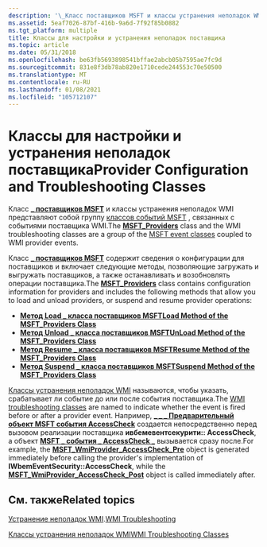 ```yaml
---
description: '\_Класс поставщиков MSFT и классы устранения неполадок WMI представляют собой группу классов событий MSFT, связанных с событиями поставщика WMI.'
ms.assetid: 5eaf7026-87bf-416b-9a6d-7f92f85b0882
ms.tgt_platform: multiple
title: Классы для настройки и устранения неполадок поставщика
ms.topic: article
ms.date: 05/31/2018
ms.openlocfilehash: be63fb5693898541bffae2abcb05b7595ae7fc9d
ms.sourcegitcommit: 831e8f3db78ab820e1710cede244553c70e50500
ms.translationtype: MT
ms.contentlocale: ru-RU
ms.lasthandoff: 01/08/2021
ms.locfileid: "105712107"
---
```

# <a name="provider-configuration-and-troubleshooting-classes"></a><span data-ttu-id="2866a-103">Классы для настройки и устранения неполадок поставщика</span><span class="sxs-lookup"><span data-stu-id="2866a-103">Provider Configuration and Troubleshooting Classes</span></span>

<span data-ttu-id="2866a-104">Класс [**\_ поставщиков MSFT**](/previous-versions/windows/desktop/wmisystemprov/msft-providers) и классы устранения неполадок WMI представляют собой группу [классов событий MSFT](msft-classes.md) , связанных с событиями поставщика WMI.</span><span class="sxs-lookup"><span data-stu-id="2866a-104">The [**MSFT\_Providers**](/previous-versions/windows/desktop/wmisystemprov/msft-providers) class and the WMI troubleshooting classes are a group of the [MSFT event classes](msft-classes.md) coupled to WMI provider events.</span></span>

<span data-ttu-id="2866a-105">Класс [**\_ поставщиков MSFT**](/previous-versions/windows/desktop/wmisystemprov/msft-providers) содержит сведения о конфигурации для поставщиков и включает следующие методы, позволяющие загружать и выгружать поставщиков, а также останавливать и возобновлять операции поставщика.</span><span class="sxs-lookup"><span data-stu-id="2866a-105">The [**MSFT\_Providers**](/previous-versions/windows/desktop/wmisystemprov/msft-providers) class contains configuration information for providers and includes the following methods that allow you to load and unload providers, or suspend and resume provider operations:</span></span>

-   [<span data-ttu-id="2866a-106">**Метод Load \_ класса поставщиков MSFT**</span><span class="sxs-lookup"><span data-stu-id="2866a-106">**Load Method of the MSFT\_Providers Class**</span></span>](/previous-versions/windows/desktop/wmisystemprov/load-method-in-class-msft-providers)
-   [<span data-ttu-id="2866a-107">**Метод Unload \_ класса поставщиков MSFT**</span><span class="sxs-lookup"><span data-stu-id="2866a-107">**UnLoad Method of the MSFT\_Providers Class**</span></span>](/previous-versions/windows/desktop/wmisystemprov/unload-method-in-class-msft-providers)
-   [<span data-ttu-id="2866a-108">**Метод Resume \_ класса поставщиков MSFT**</span><span class="sxs-lookup"><span data-stu-id="2866a-108">**Resume Method of the MSFT\_Providers Class**</span></span>](/previous-versions/windows/desktop/wmisystemprov/resume-method-in-class-msft-providers)
-   [<span data-ttu-id="2866a-109">**Метод Suspend \_ класса поставщиков MSFT**</span><span class="sxs-lookup"><span data-stu-id="2866a-109">**Suspend Method of the MSFT\_Providers Class**</span></span>](/previous-versions/windows/desktop/wmisystemprov/suspend-method-in-class-msft-providers)

<span data-ttu-id="2866a-110">[Классы устранения неполадок WMI](wmi-troubleshooting-classes.md) называются, чтобы указать, срабатывает ли событие до или после события поставщика.</span><span class="sxs-lookup"><span data-stu-id="2866a-110">The [WMI troubleshooting classes](wmi-troubleshooting-classes.md) are named to indicate whether the event is fired before or after a provider event.</span></span> <span data-ttu-id="2866a-111">Например, [**\_ \_ \_ Предварительный объект MSFT события AccessCheck**](/previous-versions/windows/desktop/wmisystemprov/msft-wmiprovider-accesscheck-pre) создается непосредственно перед вызовом реализации поставщика **ивбемевентсекурити:: AccessCheck**, а объект [**MSFT \_ события \_ AccessCheck \_**](/previous-versions/windows/desktop/wmisystemprov/msft-wmiprovider-accesscheck-post) вызывается сразу после.</span><span class="sxs-lookup"><span data-stu-id="2866a-111">For example, the [**MSFT\_WmiProvider\_AccessCheck\_Pre**](/previous-versions/windows/desktop/wmisystemprov/msft-wmiprovider-accesscheck-pre) object is generated immediately before calling the provider's implementation of **IWbemEventSecurity::AccessCheck**, while the [**MSFT\_WmiProvider\_AccessCheck\_Post**](/previous-versions/windows/desktop/wmisystemprov/msft-wmiprovider-accesscheck-post) object is called immediately after.</span></span>

## <a name="related-topics"></a><span data-ttu-id="2866a-112">См. также</span><span class="sxs-lookup"><span data-stu-id="2866a-112">Related topics</span></span>

<dl> <dt>

<span data-ttu-id="2866a-113">[Устранение неполадок WMI](wmi-troubleshooting.md).</span><span class="sxs-lookup"><span data-stu-id="2866a-113">[WMI Troubleshooting](wmi-troubleshooting.md)</span></span>
</dt> <dt>

[<span data-ttu-id="2866a-114">Классы устранения неполадок WMI</span><span class="sxs-lookup"><span data-stu-id="2866a-114">WMI Troubleshooting Classes</span></span>](wmi-troubleshooting-classes.md)
</dt> </dl>

 

 
